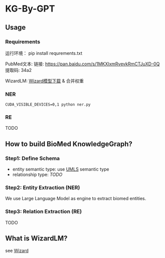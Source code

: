 # KG-By-GPT

## Usage

### Requirements

运行环境： pip install requrements.txt

PubMed文本:  链接: https://pan.baidu.com/s/1MKXlxmRvevkRmCTJuXD-0Q 提取码: 34a2

WizardLM: [Wizard模型下载](https://huggingface.co/WizardL) & 合并权重

### NER

`CUDA_VISIBLE_DEVICES=0,1 python ner.py`

### RE

TODO

## How to build BioMed KnowledgeGraph?

### Step1: Define Schema

* entity semantic type: use [UMLS](https://www.nlm.nih.gov/research/umls/index.html) semantic type
* relationship type: *TODO*

### Step2: Entity Extraction (NER)

We use Large Language Model as engine to extract biomed entities.

### Step3: Relation Extraction (RE)

TODO 


## What is WizardLM?

see [Wizard](https://github.com/nlpxucan/WizardLM)
